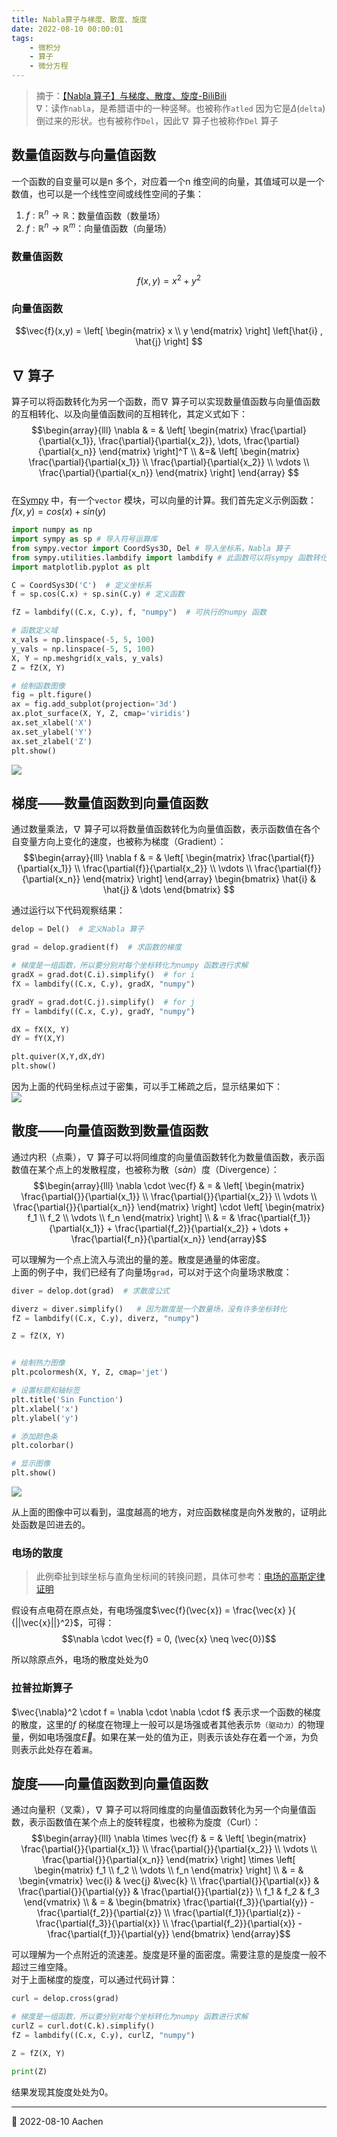 ```yaml
---
title: Nabla算子与梯度、散度、旋度  
date: 2022-08-10 00:00:01
tags:   
    - 微积分  
    - 算子  
    - 微分方程  
---
```



> 摘于：[【Nabla 算子】与梯度、散度、旋度-BiliBili](https://www.bilibili.com/video/BV1a541127cX)  
> $\nabla$：读作`nabla`，是希腊语中的一种竖琴。也被称作`atled` 因为它是$\Delta$(`delta`) 倒过来的形状。也有被称作`Del`，因此$\nabla$ 算子也被称作`Del` 算子

<!-- more -->
## 数量值函数与向量值函数  
一个函数的自变量可以是n 多个，对应着一个n 维空间的向量，其值域可以是一个数值，也可以是一个线性空间或线性空间的子集：  
1. $f:\mathbb{R}^n \rightarrow \mathbb{R}$：数量值函数（数量场）  
2. $f:\mathbb{R}^n \rightarrow \mathbb{R}^m$：向量值函数（向量场）  

### 数量值函数
$$f(x,y)=x^2+y^2$$  

### 向量值函数  
$$\vec{f}(x,y) = \left[ 
    \begin{matrix}
        x \\
        y        
    \end{matrix}
\right] \left[\hat{i} , \hat{j} \right] $$  

## $\nabla$ 算子  
算子可以将函数转化为另一个函数，而$\nabla$ 算子可以实现数量值函数与向量值函数的互相转化、以及向量值函数间的互相转化，其定义式如下：  
$$\begin{array}{lll}
    \nabla & = & \left[ 
    \begin{matrix}
        \frac{\partial}{\partial{x_1}}, \frac{\partial}{\partial{x_2}}, \dots, \frac{\partial}{\partial{x_n}}
    \end{matrix}    
\right]^T \\  
&=&  \left[ 
    \begin{matrix}
        \frac{\partial}{\partial{x_1}} \\
        \frac{\partial}{\partial{x_2}} \\
        \vdots \\
        \frac{\partial}{\partial{x_n}}
    \end{matrix}    
\right]
\end{array}
$$  
在[Sympy](https://docs.sympy.org/latest/modules/vector/fields.html) 中，有一个`vector` 模块，可以向量的计算。我们首先定义示例函数：$f(x,y)=cos(x)+sin(y)$  
```python
import numpy as np  
import sympy as sp # 导入符号运算库
from sympy.vector import CoordSys3D, Del # 导入坐标系，Nabla 算子
from sympy.utilities.lambdify import lambdify # 此函数可以将sympy 函数转化为可执行的numpy 函数
import matplotlib.pyplot as plt

C = CoordSys3D('C')  # 定义坐标系  
f = sp.cos(C.x) + sp.sin(C.y) # 定义函数  

fZ = lambdify((C.x, C.y), f, "numpy")  # 可执行的numpy 函数

# 函数定义域
x_vals = np.linspace(-5, 5, 100)
y_vals = np.linspace(-5, 5, 100)
X, Y = np.meshgrid(x_vals, y_vals)
Z = fZ(X, Y)

# 绘制函数图像  
fig = plt.figure()
ax = fig.add_subplot(projection='3d')
ax.plot_surface(X, Y, Z, cmap='viridis')
ax.set_xlabel('X')
ax.set_ylabel('Y')
ax.set_zlabel('Z')
plt.show()
```
![](fn.png)

## 梯度——数量值函数到向量值函数  
通过数量乘法，$\nabla$ 算子可以将数量值函数转化为向量值函数，表示函数值在各个自变量方向上变化的速度，也被称为梯度（Gradient）：  
$$\begin{array}{lll}
    \nabla f & = &  \left[ 
    \begin{matrix}
        \frac{\partial{f}}{\partial{x_1}} \\
        \frac{\partial{f}}{\partial{x_2}} \\
        \vdots \\
        \frac{\partial{f}}{\partial{x_n}}
    \end{matrix}    
\right]
\end{array} \begin{bmatrix}
    \hat{i} & \hat{j} & \dots
\end{bmatrix}
$$  

通过运行以下代码观察结果：   
```python
delop = Del()  # 定义Nabla 算子

grad = delop.gradient(f)  # 求函数的梯度

# 梯度是一组函数，所以要分别对每个坐标转化为numpy 函数进行求解
gradX = grad.dot(C.i).simplify()  # for i
fX = lambdify((C.x, C.y), gradX, "numpy")

gradY = grad.dot(C.j).simplify()  # for j
fY = lambdify((C.x, C.y), gradY, "numpy")

dX = fX(X, Y)
dY = fY(X,Y)

plt.quiver(X,Y,dX,dY)
plt.show()
```
因为上面的代码坐标点过于密集，可以手工稀疏之后，显示结果如下：  
![](grad.png)

## 散度——向量值函数到数量值函数  
通过内积（点乘），$\nabla$ 算子可以将同维度的向量值函数转化为数量值函数，表示函数值在某个点上的发散程度，也被称为散（$s\grave{a}n$）度（Divergence）：  
$$\begin{array}{lll}
    \nabla \cdot \vec{f} & = &  \left[ 
    \begin{matrix}
        \frac{\partial{}}{\partial{x_1}} \\
        \frac{\partial{}}{\partial{x_2}} \\
        \vdots \\
        \frac{\partial{}}{\partial{x_n}}
    \end{matrix}    
\right] \cdot \left[ 
    \begin{matrix}
        f_1 \\
        f_2 \\
        \vdots \\
        f_n
    \end{matrix}    
\right] \\
& = & \frac{\partial{f_1}}{\partial{x_1}} + \frac{\partial{f_2}}{\partial{x_2}} + \dots + \frac{\partial{f_n}}{\partial{x_n}}
\end{array}$$  

可以理解为一个点上流入与流出的量的差。散度是通量的体密度。  
上面的例子中，我们已经有了向量场`grad`，可以对于这个向量场求散度：  
```python  
diver = delop.dot(grad)  # 求散度公式

diverz = diver.simplify()   # 因为散度是一个数量场，没有许多坐标转化
fZ = lambdify((C.x, C.y), diverz, "numpy")

Z = fZ(X, Y)


# 绘制热力图像
plt.pcolormesh(X, Y, Z, cmap='jet')

# 设置标题和轴标签
plt.title('Sin Function')
plt.xlabel('x')
plt.ylabel('y')

# 添加颜色条
plt.colorbar()

# 显示图像
plt.show()
```
![](divergence.png)

从上面的图像中可以看到，温度越高的地方，对应函数梯度是向外发散的，证明此处函数是凹进去的。  


### 电场的散度   
> 此例牵扯到球坐标与直角坐标间的转换问题，具体可参考：[电场的高斯定律证明](https://wuli.wiki/online/EGausP.html)

假设有点电荷在原点处，有电场强度$\vec{f}(\vec{x}) = \frac{\vec{x} }{ {||\vec{x}||}^2}$，可得：  
$$\nabla \cdot \vec{f} = 0, (\vec{x} \neq \vec{0})$$  

所以除原点外，电场的散度处处为0

### 拉普拉斯算子  
$\vec{\nabla}^2 \cdot f = \nabla \cdot \nabla \cdot f$ 表示求一个函数的梯度的散度，这里的$f$ 的梯度在物理上一般可以是场强或者其他表示`势（驱动力）`的物理量，例如电场强度$\vec{E}$。如果在某一处的值为正，则表示该处存在着一个`源`，为负则表示此处存在着`漏`。  

## 旋度——向量值函数到向量值函数  
通过向量积（叉乘），$\nabla$ 算子可以将同维度的向量值函数转化为另一个向量值函数，表示函数值在某个点上的旋转程度，也被称为旋度（Curl）：  
$$\begin{array}{lll}
    \nabla \times \vec{f} & = &  \left[ 
    \begin{matrix}
        \frac{\partial{}}{\partial{x_1}} \\
        \frac{\partial{}}{\partial{x_2}} \\
        \vdots \\
        \frac{\partial{}}{\partial{x_n}}
    \end{matrix}    
\right] \times \left[ 
    \begin{matrix}
        f_1 \\
        f_2 \\
        \vdots \\
        f_n
    \end{matrix}    
\right] \\
& = & \begin{vmatrix}
\vec{i} & \vec{j} &\vec{k}  \\
\frac{\partial{}}{\partial{x}} & \frac{\partial{}}{\partial{y}} & \frac{\partial{}}{\partial{z}}  \\
f_1 & f_2 & f_3   
\end{vmatrix} \\
& = & \begin{bmatrix}
\frac{\partial{f_3}}{\partial{y}} - \frac{\partial{f_2}}{\partial{z}} \\
\frac{\partial{f_1}}{\partial{z}} - \frac{\partial{f_3}}{\partial{x}} \\ 
\frac{\partial{f_2}}{\partial{x}} - \frac{\partial{f_1}}{\partial{y}}
\end{bmatrix}
\end{array}$$  

可以理解为一个点附近的流速差。旋度是环量的面密度。需要注意的是旋度一般不超过三维空降。  
对于上面梯度的旋度，可以通过代码计算：  
```python
curl = delop.cross(grad)  

# 梯度是一组函数，所以要分别对每个坐标转化为numpy 函数进行求解
curlZ = curl.dot(C.k).simplify()  
fZ = lambdify((C.x, C.y), curlZ, "numpy")

Z = fZ(X, Y)

print(Z)
```
结果发现其旋度处处为0。

-----
📅 2022-08-10 Aachen  